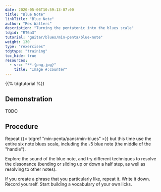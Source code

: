 ```yaml
---
date: 2020-05-06T10:59:13-07:00
title: "Blue Note"
linkTitle: "Blue Note"
author: "Rex Walters"
description: "Turning the pentatonic into the blues scale"
tdgid: "RT6a3"
tutorial: "guitar/blues/min-penta/blue-note"
weight: 130
type: "rexercises"
tdgtype: "training"
toc_hide: true
resources:
  - src: "**.{png,jpg}"
    title: "Image #:counter"
---
```


{{% tdgtutorial %}}

## Demonstration

TODO

## Procedure

Repeat {{< tdgref "min-penta/pans/min-blues" >}} but this time use the entire
six note blues scale, including the &flat;5 blue note (the middle of the
"handle").

Explore the sound of the blue note, and try different techniques to resolve the
dissonance (bending or sliding up or down a half step, as well as resolving to
other notes).

If you create a phrase that you particularly like, repeat it. Write it down.
Record yourself. Start building a vocabulary of your own licks.
